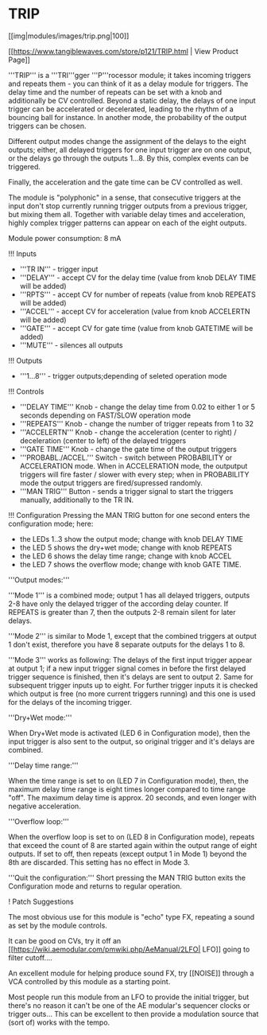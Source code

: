 # TRIP
[[img|modules/images/trip.png|100]]

[[https://www.tangiblewaves.com/store/p121/TRIP.html | View Product Page]]

'''TRIP''' is a '''TRI'''gger '''P'''rocessor module; it takes incoming triggers and repeats them - you can think of it as a delay module for triggers. The delay time and the number of repeats can be set with a knob and additionally be CV controlled. Beyond a static delay, the delays of one input trigger can be accelerated or decelerated, leading to the rhythm of a bouncing ball for instance. In another mode, the probability of the output triggers can be chosen.

Different output modes change the assignment of the delays to the eight outputs; either, all delayed triggers for one input trigger are on one output, or the delays go through the outputs 1...8. By this, complex events can be triggered.

Finally, the acceleration and the gate time can be CV controlled as well.

The module is "polyphonic" in a sense, that consecutive triggers at the input don't stop currently running trigger outputs from a previous trigger, but mixing them all. Together with variable delay times and acceleration, highly complex trigger patterns can appear on each of the eight outputs.

Module power consumption: 8 mA

!!! Inputs
* '''TR IN''' - trigger input
* '''DELAY''' - accept CV for the delay time  (value from knob DELAY TIME will be added) 
* '''RPTS''' - accept CV for number of repeats (value from knob REPEATS will be added) 
* '''ACCEL''' - accept CV for acceleration (value from knob ACCELERTN will be added) 
* '''GATE''' - accept CV for gate time (value from knob GATETIME will be added) 
* '''MUTE''' - silences all outputs

!!! Outputs
* '''1...8''' - trigger outputs;depending of seleted operation mode


!!! Controls
* '''DELAY TIME''' Knob - change the delay time from 0.02 to either 1 or 5 seconds depending on FAST/SLOW operation mode
* '''REPEATS''' Knob - change the number of trigger repeats from 1 to 32
* '''ACCELERTN''' Knob - change the acceleration (center to right) / deceleration (center to left) of the delayed triggers 
* '''GATE TIME''' Knob - change the gate time of the output triggers 
* '''PROBABL./ACCEL.''' Switch - switch between PROBABILITY or ACCELERATION mode. When in ACCELERATION mode, the outputput triggers will fire faster / slower with every step; when in PROBABILITY mode the output triggers are fired/supressed randomly.
* '''MAN TRIG''' Button - sends a trigger signal to start the triggers manually, additionally to the TR IN. 

!!! Configuration
Pressing the MAN TRIG button for one second enters the configuration mode; here:
* the LEDs 1..3 show the output mode; change with knob DELAY TIME
* the LED 5 shows the dry+wet mode; change with knob REPEATS
* the LED 6 shows the delay time range; change with knob ACCEL
* the LED 7 shows the overflow mode; change with knob GATE TIME.

'''Output modes:'''

'''Mode 1''' is a combined mode; output 1 has all delayed triggers, outputs 2-8 have only the delayed trigger of the according delay counter. If REPEATS is greater than 7, then the outputs 2-8 remain silent for later delays.

'''Mode 2''' is similar to Mode 1, except that the combined triggers at output 1 don't exist, therefore you have 8 separate outputs for the delays 1 to 8.

'''Mode 3''' works as following: The delays of the first input trigger appear at output 1; if a new input trigger signal comes in before the first delayed trigger sequence is finished, then it's delays are sent to output 2. Same for subsequent trigger inputs up to eight.
For further trigger inputs it is checked which output is free (no more current triggers running) and this one is used for the delays of the incoming trigger.

'''Dry+Wet mode:'''

When Dry+Wet mode is activated (LED 6 in Configuration mode), then the input trigger is also sent to the output, so original trigger and it's delays are combined.

'''Delay time range:'''

When the time range is set to on (LED 7 in Configuration mode), then, the maximum delay time range is eight times longer compared to time range "off". The maximum delay time is approx. 20 seconds, and even longer with negative acceleration.

'''Overflow loop:'''

When the overflow loop is set to on (LED 8 in Configuration mode), repeats that exceed the count of 8 are started again within the output range of eight outputs. If set to off, then repeats (except output 1 in Mode 1) beyond the 8th are discarded.
This setting has no effect in Mode 3.

'''Quit the configuration:'''
Short pressing the MAN TRIG button exits the Configuration mode and returns to regular operation.


! Patch Suggestions

The most obvious use for this module is "echo" type FX, repeating a sound as set by the module controls.

It can be good on CVs, try it off an [[https://wiki.aemodular.com/pmwiki.php/AeManual/2LFO| LFO]] going to filter cutoff....

An excellent module for helping produce sound FX, try  [[NOISE]] through a VCA controlled by this module as a starting point. 

Most people run this module from an LFO to provide the initial trigger, but there's no reason it can't be one of the AE modular's sequencer clocks or trigger outs... This can be excellent to then provide a modulation source that (sort of) works with the tempo.
